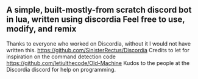 A simple, built-mostly-from scratch discord bot in lua, written using discordia
Feel free to use, modify, and remix
---
Thanks to everyone who worked on Discordia, without it I would not have written this.
https://github.com/SinisterRectus/Discordia
Credits to let for inspiration on the command detection code
https://github.com/letiulthecode/Old-Machine
Kudos to the people at the Discordia discord for help on programming.